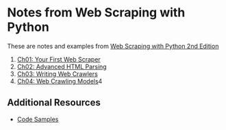 # Notes from Web Scraping with Python
These are notes and examples from [Web Scraping with Python 2nd Edition](http://shop.oreilly.com/product/0636920078067.do)

1. [Ch01: Your First Web Scraper](./ch01/README.md)
2. [Ch02: Advanced HTML Parsing](./ch02/README.md)
3. [Ch03: Writing Web Crawlers](./ch03/README.md)
4. [Ch04: Web Crawling Models](./ch04/README.md)4

## Additional Resources
- [Code Samples](https://github.com/REMitchell/python-scraping)